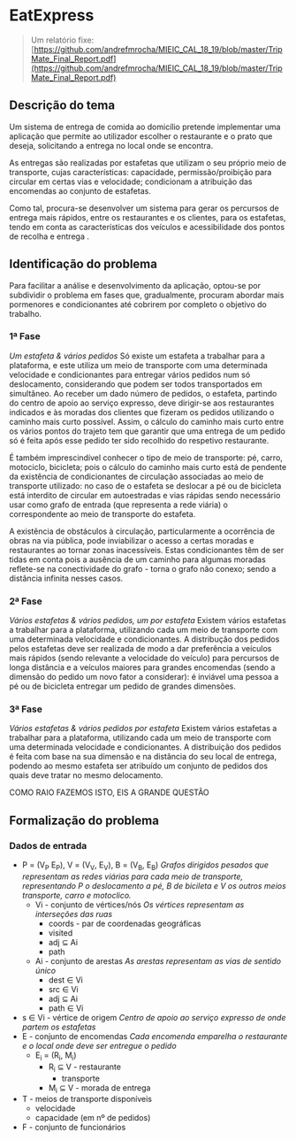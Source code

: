 # EatExpress

> Um relatório fixe: [https://github.com/andrefmrocha/MIEIC_CAL_18_19/blob/master/TripMate_Final_Report.pdf](https://github.com/andrefmrocha/MIEIC_CAL_18_19/blob/master/TripMate_Final_Report.pdf)

## Descrição do tema

Um sistema de entrega de comida ao domicílio pretende implementar uma aplicação que permite ao utilizador escolher o restaurante e o prato que deseja, solicitando a entrega no local onde se encontra.

As entregas são realizadas por estafetas que utilizam o seu próprio meio de transporte, cujas características: capacidade, permissão/proibição para circular em certas vias e velocidade; condicionam a atribuição das encomendas ao conjunto de estafetas.

Como tal, procura-se desenvolver um sistema para gerar os percursos de entrega mais rápidos, entre os restaurantes e os clientes, para os estafetas, tendo em conta as características dos veículos e acessibilidade dos pontos de recolha e entrega .

## Identificação do problema

Para facilitar a análise e desenvolvimento da aplicação, optou-se por subdividir o problema em fases que, gradualmente, procuram abordar mais pormenores e condicionantes até cobrirem por completo o objetivo do trabalho.

### 1ª Fase 
*Um estafeta & vários pedidos*
Só existe um estafeta a trabalhar para a plataforma, e este utiliza um meio de transporte com uma determinada velocidade e condicionantes para entregar vários pedidos num só deslocamento, considerando que podem ser todos transportados em simultâneo.
Ao receber um dado número de pedidos, o estafeta, partindo do centro de apoio ao serviço expresso, deve dirigir-se aos restaurantes indicados e às moradas dos clientes que fizeram os pedidos utilizando o caminho mais curto possível. Assim, o cálculo do caminho mais curto entre os vários pontos do trajeto tem que garantir que uma entrega de um pedido só é feita após esse pedido ter sido recolhido do respetivo restaurante.

É também imprescindível conhecer o tipo de meio de transporte: pé, carro, motociclo, bicicleta; pois o cálculo do caminho mais curto está de pendente da existência de condicionantes de circulação associadas ao meio de transporte utilizado:  no caso de o estafeta se deslocar a pé ou de bicicleta está interdito de circular em autoestradas e vias rápidas sendo necessário usar como grafo de entrada (que representa a rede viária)  o correspondente ao meio de transporte do estafeta.

A existência de obstáculos à circulação, particularmente a ocorrência de obras na via pública, pode inviabilizar o acesso a certas moradas e restaurantes ao tornar zonas inacessíveis. Estas condicionantes têm de ser tidas em conta pois a ausência de um caminho para algumas moradas reflete-se na conectividade do grafo - torna o grafo não conexo; sendo a distância infinita nesses casos. 

### 2ª Fase 
*Vários estafetas & vários pedidos, um por estafeta*
Existem vários estafetas a trabalhar para a plataforma, utilizando cada um meio de transporte com uma determinada velocidade e condicionantes. 
A distribução dos pedidos pelos estafetas deve ser realizada de modo a dar preferência a veículos mais rápidos (sendo relevante a velocidade do veículo) para percursos de longa distância e a veículos maiores para grandes encomendas (sendo a dimensão do pedido um novo fator a considerar): é inviável uma pessoa a pé ou de bicicleta entregar um pedido de grandes dimensões.

### 3ª Fase
 *Vários estafetas & vários pedidos por estafeta*
Existem vários estafetas a trabalhar para a plataforma, utilizando cada um meio de transporte com uma determinada velocidade e condicionantes. 
A distribuição dos pedidos é feita com base na sua dimensão e na distância do seu local de entrega, podendo ao mesmo estafeta ser atribuído um conjunto de pedidos dos quais deve tratar no mesmo delocamento.

COMO RAIO FAZEMOS ISTO, EIS A GRANDE QUESTÃO

## Formalização do problema

### Dados de entrada

 - P = (V<sub>P</sub> E<sub>P</sub>), V = (V<sub>V</sub>, E<sub>V</sub>), B = (V<sub>B</sub>, E<sub>B</sub>) 
*Grafos dirigidos pesados que representam as redes viárias para cada meio de transporte, representando P o deslocamento a pé, B de bicileta e V os outros meios transporte, carro e motoclico.* 
	 -  Vi - conjunto de vértices/nós
	 *Os vértices representam as interseções das ruas* 
		 - coords - par de coordenadas geográficas 
		 - visited
		 - adj ⊆ Ai
		 - path 
	 -  Ai - conjunto de arestas
	  *As arestas representam as vias de sentido único*
		 - dest ∈ Vi
		 - src ∈ Vi
		 - adj ⊆ Ai
		 - path ∈ Vi
 - s ∈ Vi - vértice de origem
*Centro de apoio ao serviço expresso de onde partem os estafetas* 
- E - conjunto de encomendas
 *Cada encomenda emparelha o restaurante e o local onde deve ser entregue o pedido*
	- E<sub>i</sub> =  (R<sub>i</sub>, M<sub>i</sub>)
		- R<sub>i</sub> ⊆ V - restaurante
			- transporte 
		- M<sub>i</sub> ⊆ V - morada de entrega
- T - meios de transporte disponíveis
	- velocidade
	- capacidade (em nº de pedidos)
- F - conjunto de funcionários 
